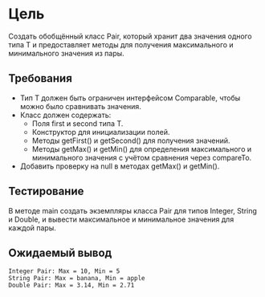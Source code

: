 # Цель

Создать обобщённый класс Pair<T>, который хранит два значения одного типа T и предоставляет методы для получения максимального и минимального значения из пары.

## Требования

- Тип T должен быть ограничен интерфейсом Comparable<T>, чтобы можно было сравнивать значения.
- Класс должен содержать:
  - Поля first и second типа T.
  - Конструктор для инициализации полей.
  - Методы getFirst() и getSecond() для получения значений.
  - Методы getMax() и getMin() для определения максимального и минимального значения с учётом сравнения через compareTo.
- Добавить проверку на null в методах getMax() и getMin().

## Тестирование

В методе main создать экземпляры класса Pair для типов Integer, String и Double, и вывести максимальное и минимальное значения для каждой пары.

## Ожидаемый вывод

```
Integer Pair: Max = 10, Min = 5
String Pair: Max = banana, Min = apple
Double Pair: Max = 3.14, Min = 2.71
```
